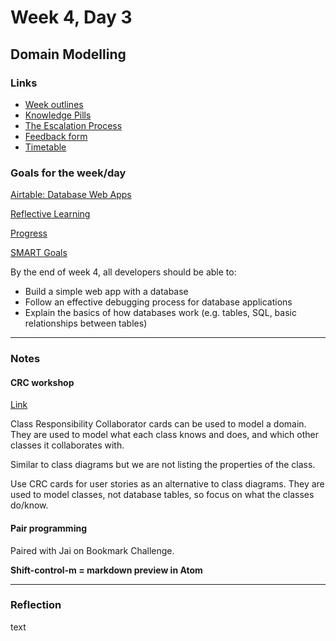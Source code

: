 # Week 4, Day 3
## Domain Modelling

### Links

* [Week outlines](https://github.com/makersacademy/course/blob/master/week_outlines.md)
* [Knowledge Pills](https://github.com/makersacademy/course/blob/master/pills.md)
* [The Escalation Process](https://github.com/makersacademy/course/blob/29a5e4a3c1776d32eda8f3ee55edc1dd124b05ba/pills/escalation_process.md)
* [Feedback form](https://docs.google.com/forms/d/1dr6yUt7M2HJyDEnMoqjuNpew3mUgFQUp79WQbT7wv68/edit)
* [Timetable](https://airtable.com/shr9ia7PTZfhGxXQa/tblU9M74TCpg89oGC)

### Goals for the week/day

[Airtable: Database Web Apps](https://airtable.com/shrGPJMHNfr7p9iAo/tblokmw6yNUO75ge6)

[Reflective Learning](https://github.com/makersacademy/course/blob/master/goals/reflective_learning.md)

[Progress](https://github.com/makersacademy/course/blob/master/goals/progress_insight.md)

[SMART Goals](https://docs.google.com/document/d/1Tcw_8OuOSXArP8Wr7X1jywWDV8NW_LzYmFawUCBYIZ8/edit)

By the end of week 4, all developers should be able to:

* Build a simple web app with a database
* Follow an effective debugging process for database applications
* Explain the basics of how databases work (e.g. tables, SQL, basic relationships between tables)

---

### Notes

#### CRC workshop

[Link](https://github.com/makersacademy/skills-workshops/tree/master/how_databases_work/domain_modelling_student_directory_using_crc_cards)

Class Responsibility Collaborator cards can be used to model a domain.  They are used to model what each class knows and does, and which other classes it collaborates with.

Similar to class diagrams but we are not listing the properties of the class.

Use CRC cards for user stories as an alternative to class diagrams. They are used to model classes, not database tables, so focus on what the classes do/know.

#### Pair programming

Paired with Jai on Bookmark Challenge.

__Shift-control-m = markdown preview in Atom__

---

### Reflection

text
